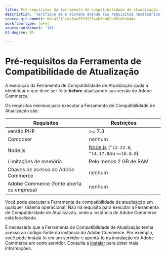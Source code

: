 ```yaml
---
title: Pré-requisitos da ferramenta de compatibilidade de atualização
description: 'Verifique se o sistema atende aos requisitos necessários para executar a Ferramenta de compatibilidade de atualização para seu projeto do Adobe Commerce. '
source-git-commit: bbc412f1ceafaa557d223aabfd4b2a381d6ab04a
workflow-type: tm+mt
source-wordcount: '161'
ht-degree: 0%

---
```



# Pré-requisitos da Ferramenta de Compatibilidade de Atualização

A execução da Ferramenta de Compatibilidade de Atualização ajuda a identificar o que deve ser feito **before** atualizando sua versão do Adobe Commerce.

Os requisitos mínimos para executar a Ferramenta de Compatibilidade de Atualização são:

| **Requisitos** | **Restrições** |
|----------------|-----------------|
| versão PHP | >= 7.3 |
| Composer | nenhum |
| Node.js | [Node.js](https://nodejs.org/) (`^12.22.0`, `^14.17.0`ou `>=16.0.0`) |
| Limitações de memória | Pelo menos 2 GB de RAM |
| Chaves de acesso do Adobe Commerce | nenhum |
| Adobe Commerce (fonte aberta ou empresa) | nenhum |

Você pode executar a Ferramenta de compatibilidade de atualização em qualquer sistema operacional. Não há requisito para executar a Ferramenta de Compatibilidade de Atualização, onde a instância do Adobe Commerce está localizada.

É necessário que a Ferramenta de Compatibilidade de Atualização tenha acesso ao código-fonte da instância do Adobe Commerce. Por exemplo, você pode instalá-lo em um servidor e apontá-lo na instalação do Adobe Commerce em outro servidor. Consulte a [instalar](../upgrade-compatibility-tool/install.md) para obter mais informações.
